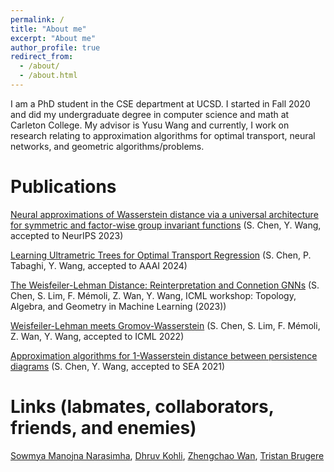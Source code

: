 ```yaml
---
permalink: /
title: "About me"
excerpt: "About me"
author_profile: true
redirect_from: 
  - /about/
  - /about.html
---
```


I am a PhD student in the CSE department at UCSD. I started in Fall 2020 and did my undergraduate degree in computer science and math at Carleton College. My advisor is Yusu Wang and currently, I work on research relating to approximation algorithms for optimal transport, neural networks, and geometric algorithms/problems. 

Publications
======
[Neural approximations of Wasserstein distance via a universal architecture for symmetric and factor-wise group invariant functions](https://arxiv.org/abs/2308.00273) (S. Chen, Y. Wang, accepted to NeurIPS 2023)

[Learning Ultrametric Trees for Optimal Transport Regression](https://arxiv.org/abs/2210.12288) (S. Chen, P. Tabaghi, Y. Wang, accepted to AAAI 2024)

[The Weisfeiler-Lehman Distance: Reinterpretation and Connetion GNNs](https://openreview.net/pdf?id=NT9uMRY2Wx) (S. Chen, S. Lim, F. Mémoli, Z. Wan, Y. Wang,  ICML workshop: Topology, Algebra, and Geometry in Machine Learning (2023))

[Weisfeiler-Lehman meets Gromov-Wasserstein](https://arxiv.org/abs/2202.02495) (S. Chen, S. Lim, F. Mémoli, Z. Wan, Y. Wang, accepted to ICML 2022)

[Approximation algorithms for 1-Wasserstein distance between persistence diagrams](https://arxiv.org/abs/2104.07710) (S. Chen, Y. Wang, accepted to SEA 2021)

Links (labmates, collaborators, friends, and enemies)
======
[Sowmya Manojna Narasimha](https://sowmyamanojna.github.io/), [Dhruv Kohli](https://chiggum.github.io/), [Zhengchao Wan](https://zhengchaow.github.io/), [Tristan Brugere](tristan.bruge.re)
